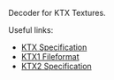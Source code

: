 Decoder for KTX Textures.

Useful links:

- [KTX Specification](https://www.khronos.org/registry/DataFormat/specs/1.3/dataformat.1.3.html)
- [KTX1 Fileformat](http://paulbourke.net/dataformats/ktx/)
- [KTX2 Specification](https://github.khronos.org/KTX-Specification/)
